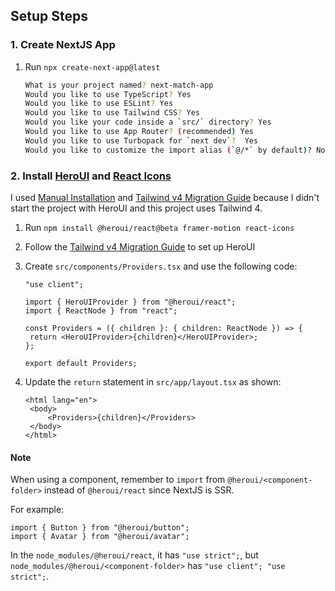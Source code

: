 ## Setup Steps

### 1. Create NextJS App

1. Run `npx create-next-app@latest`

   ```bash
   What is your project named? next-match-app
   Would you like to use TypeScript? Yes
   Would you like to use ESLint? Yes
   Would you like to use Tailwind CSS? Yes
   Would you like your code inside a `src/` directory? Yes
   Would you like to use App Router? (recommended) Yes
   Would you like to use Turbopack for `next dev`?  Yes
   Would you like to customize the import alias (`@/*` by default)? No
   ```

### 2. Install [HeroUI](https://www.heroui.com/docs/guide/installation#manual-installation) and [React Icons](https://react-icons.github.io/react-icons/)

I used [Manual Installation](https://www.heroui.com/docs/guide/installation#manual-installation) and [Tailwind v4 Migration Guide](https://www.heroui.com/docs/guide/tailwind-v4) because I didn't start the project with HeroUI and this project uses Tailwind 4.

1. Run `npm install @heroui/react@beta framer-motion react-icons`
2. Follow the [Tailwind v4 Migration Guide](https://www.heroui.com/docs/guide/tailwind-v4) to set up HeroUI
3. Create `src/components/Providers.tsx` and use the following code:

   ```tsx
   "use client";

   import { HeroUIProvider } from "@heroui/react";
   import { ReactNode } from "react";

   const Providers = ({ children }: { children: ReactNode }) => {
   	return <HeroUIProvider>{children}</HeroUIProvider>;
   };

   export default Providers;
   ```

4. Update the `return` statement in `src/app/layout.tsx` as shown:
   ```tsx
   <html lang="en">
   	<body>
   		<Providers>{children}</Providers>
   	</body>
   </html>
   ```

#### Note

When using a component, remember to `import` from `@heroui/<component-folder>` instead of `@heroui/react` since NextJS is SSR.

For example:

```tsx
import { Button } from "@heroui/button";
import { Avatar } from "@heroui/avatar";
```

In the `node_modules/@heroui/react`, it has `"use strict";`, but `node_modules/@heroui/<component-folder>` has `"use client"; "use strict";`.
